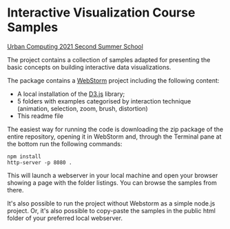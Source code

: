 # Interactive Visualization Course Samples
[Urban Computing 2021 Second Summer School](http://school2021.tdm-project.it)

The project contains a collection of samples adapted 
for presenting the basic concepts on building
interactive data visualizations.

The package contains a [WebStorm](https://www.jetbrains.com/webstorm/) 
project including the following content:

* A local installation of the [D3.js](https://d3js.org) library;
* 5 folders with examples categorised by interaction technique
  (animation, selection, zoom, brush, distortion)   
* This readme file

The easiest way for running the code is downloading the zip 
package of the entire repository, opening it in WebStorm and,
through the Terminal pane at the bottom run the following commands:
    
    npm install
    http-server -p 8080 .

This will launch a webserver in your local machine and open your
browser showing a page with the folder listings. You can browse
the samples from there.

It's also possible to run the project without Webstorm as a simple
node.js project. Or, it's also possible to copy-paste the samples
in the public html folder of your preferred local webserver. 